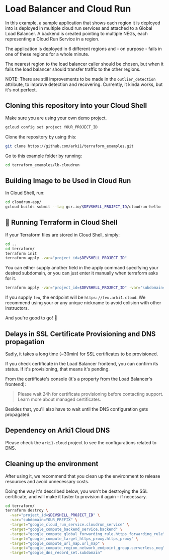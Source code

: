 # Load Balancer and Cloud Run

In this example, a sample application that shows each region it is deployed into is deployed in multiple cloud run services and attached to a Global Load Balancer. A backend is created pointing to multiple NEGs, each representing a Cloud Run Service in a region.

The application is deployed in 6 different regions and - on purpose - fails in one of these regions for a whole minute.

The nearest region to the load balancer caller should be chosen, but when it fails the load balancer should transfer traffic to the other regions.

NOTE: There are still improvements to be made in the `outlier_detection` attribute, to improve detection and recovering. Currently, it kinda works, but it's not perfect.

## Cloning this repository into your Cloud Shell

Make sure you are using your own demo project. 

```sh
gcloud config set project YOUR_PROJECT_ID
```

Clone the repository by using this:

```sh
git clone https://github.com/arki1/terraform_examples.git
```

Go to this example folder by running:
```sh
cd terraform_examples/lb-cloudrun
```

## Building Image to be Used in Cloud Run

In Cloud Shell, run:

```sh
cd cloudrun-app/
gcloud builds submit --tag gcr.io/$DEVSHELL_PROJECT_ID/cloudrun-hello
```

## 🚀 Running Terraform in Cloud Shell

If your Terraform files are stored in Cloud Shell, simply:

```sh
cd ..
cd terraform/
terraform init
terraform apply -var="project_id=$DEVSHELL_PROJECT_ID"
```

You can either supply another field in the apply command specifying your desired subdomain, or you can just enter it manually when terraform asks for it.

```sh
terraform apply -var="project_id=$DEVSHELL_PROJECT_ID" -var="subdomain=YOUR_PREFIX"
```

If you supply `feu`, the endpoint will be `https://feu.arki1.cloud`. We recommend using your or any unique nickname to avoid colision with other instructors.

And you're good to go! 🚀


## Delays in SSL Certificate Provisioning and DNS propagation

Sadly, it takes a long time (~30min) for SSL certificates to be provisioned.

If you check certificate in the Load Balancer frontend, you can confirm its status. If it's provisioning, that means it's pending.

From the certificate's console (it's a property from the Load Balancer's frontend):

> Please wait 24h for certificate provisioning before contacting support. Learn more about managed certificates. 

Besides that, you'll also have to wait until the DNS configuration gets propagated.


## Dependency on Arki1 Cloud DNS

Please check the `arki1-cloud` project to see the configurations related to DNS.


## Cleaning up the environment

After using it, we recommend that you clean up the environment to release resources and avoid unnecessary costs.

Doing the way it's described below, you won't be destroying the SSL certificate, and will make it faster to provision it again - if necessary.

```sh
cd terraform/
terraform destroy \
  -var="project_id=$DEVSHELL_PROJECT_ID" \
  -var="subdomain=YOUR_PREFIX" \
  -target="google_cloud_run_service.cloudrun_service" \
  -target="google_compute_backend_service.backend" \
  -target="google_compute_global_forwarding_rule.https_forwarding_rule" \
  -target="google_compute_target_https_proxy.https_proxy" \
  -target="google_compute_url_map.url_map" \
  -target="google_compute_region_network_endpoint_group.serverless_neg" \
  -target="google_dns_record_set.subdomain"
```
